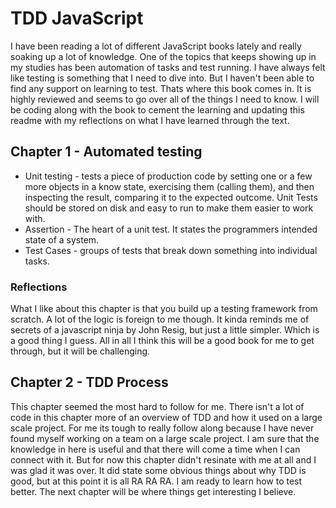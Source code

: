 # TDD JavaScript
I have been reading a lot of different JavaScript books lately and really soaking up a lot of knowledge. One of the topics that keeps showing up in my studies has been automation of tasks and test running. I have always felt like testing is something that I need to dive into. But I haven't been able to find any support on learning to test.
Thats where this book comes in. It is highly reviewed and seems to go over all of the things I need to know. I will be coding along with the book to cement the learning and updating this readme with my reflections on what I have learned through the text.
## Chapter 1 - Automated testing
* Unit testing - tests a piece of production code by setting one or a few more objects in a know state, exercising them (calling them), and then inspecting the result, comparing it to the expected outcome.
Unit Tests should be stored on disk and easy to run to make them easier to work with.
* Assertion - The heart of a unit test. It states the programmers intended state of a system.
* Test Cases - groups of tests that break down something into individual tasks.

### Reflections
What I like about this chapter is that you build up a testing framework from scratch. A lot of the logic is foreign to me though. It kinda reminds me of secrets of a javascript ninja by John Resig, but just a little simpler. Which is a good thing I guess. All in all I think this will be a good book for me to get through, but it will be challenging.

## Chapter 2 - TDD Process
This chapter seemed the most hard to follow for me. There isn't a lot of code in this chapter more of an overview of TDD and how it used on a large scale project. For me its tough to really follow along because I have never found myself working on a team on a large scale project. I am sure that the knowledge in here is useful and that there will come a time when I can connect with it. But for now this chapter didn't resinate with me at all and I was glad it was over. It did state some obvious things about why TDD is good, but at this point it is all RA RA RA. I am ready to learn how to test better. The next chapter will be where things get interesting I believe.
